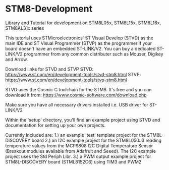 # STM8-Development
Library and Tutorial for development on STM8L05x, STM8L15x, STM8L16x, STM8AL31x series


This tutorial uses STMicroelectronics' ST Visual Develop (STVD) as the main IDE and ST Visual Programmer (STVP) as the programmer if your board doesn't have an embedded ST-LINK/V2. You can buy a dedicated ST-LINK/V2 programmer from any common distributer such as Mouser, Digikey and Arrow.

Download links for STVD and STVP
STVD: https://www.st.com/en/development-tools/stvd-stm8.html
STVP: https://www.st.com/en/development-tools/stvp-stm8.html

STVD uses the Cosmic C toolchain for the STM8. It's free and you can download it from: https://www.cosmic-software.com/download.php

Make sure you have all necessary drivers installed i.e. USB driver for ST-LINK/V2

Within the 'setup' directory, you'll find an example project using STVD and documentation for setting up your own projects.


Currently Included are:
	1.) an example 'test' template project for the STM8L-DISCOVERY board
	2.) an I2C example project for the STM8L050J3 reading temperature values from the MCP9808 I2C Digital Temperature Sensor (Breakout modules available from Adafruit and Seeed). The I2C example project uses the Std Periph Libr.
	3.) a PWM output example project for STM8L-DISCOVERY board (STML8152C6) using TIM3 and PWM2

